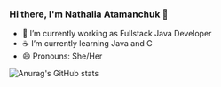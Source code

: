 ### Hi there, I'm Nathalia Atamanchuk 👋

- 🌱 I’m currently working as Fullstack Java Developer
- ☕ I’m currently learning Java and C
- 😄 Pronouns: She/Her

![Anurag's GitHub stats](https://github-readme-stats.vercel.app/api?username=nathaliaatamanchuk&show_icons=true&theme=transparent)
